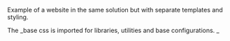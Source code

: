﻿Example of a website in the same solution but with separate templates and styling.

The _base css is imported for libraries, utilities and base configurations.
_